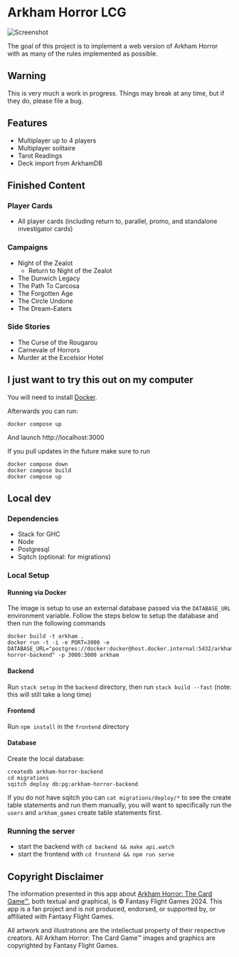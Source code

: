 # Arkham Horror LCG

![Screenshot](./docs/img/screenshot.png)

The goal of this project is to implement a web version of Arkham Horror with as
many of the rules implemented as possible.

## Warning

This is very much a work in progress. Things may break at any time, but if they do,
please file a bug.

## Features

* Multiplayer up to 4 players
* Multiplayer solitaire
* Tarot Readings
* Deck import from ArkhamDB

## Finished Content

### Player Cards

* All player cards (including return to, parallel, promo, and standalone investigator cards)

### Campaigns

* Night of the Zealot
  * Return to Night of the Zealot
* The Dunwich Legacy
* The Path To Carcosa
* The Forgotten Age
* The Circle Undone
* The Dream-Eaters

### Side Stories

* The Curse of the Rougarou
* Carnevale of Horrors
* Murder at the Excelsior Hotel

## I just want to try this out on my computer

You will need to install [Docker][docker].

Afterwards you can run:

```
docker compose up
```

And launch http://localhost:3000

If you pull updates in the future make sure to run

```
docker compose down
docker compose build
docker compose up
```

## Local dev

### Dependencies

* Stack for GHC
* Node
* Postgresql
* Sqitch (optional: for migrations)

### Local Setup

#### Running via Docker

The image is setup to use an external database passed via the `DATABASE_URL` environment variable. Follow the steps below to setup the database and then run the following commands

```
docker build -t arkham .
docker run -t -i -e PORT=3000 -e DATABASE_URL="postgres://docker:docker@host.docker.internal:5432/arkham-horror-backend" -p 3000:3000 arkham
```

#### Backend

Run `stack setup` in the `backend` directory, then run `stack build --fast` (note: this will still take a long time)

#### Frontend

Run `npm install` in the `frontend` directory

#### Database
Create the local database:

```
createdb arkham-horror-backend
cd migrations
sqitch deploy db:pg:arkham-horror-backend
```

If you do not have sqitch you can `cat migrations/deploy/*` to see the create
table statements and run them manually, you will want to specifically run the
`users` and `arkham_games` create table statements first.

### Running the server

* start the backend with `cd backend && make api.watch`
* start the frontend with `cd frontend && npm run serve`

## Copyright Disclaimer

The information presented in this app about [Arkham Horror: The Card Game™][arkham], both textual and graphical, is © Fantasy Flight Games 2024. This app is a fan project and is not produced, endorsed, or supported by, or affiliated with Fantasy Flight Games.

All artwork and illustrations are the intellectual property of their respective creators. All Arkham Horror: The Card Game™ images and graphics are copyrighted by Fantasy Flight Games.

[arkham]: https://www.fantasyflightgames.com/en/products/arkham-horror-the-card-game/
[docker]: https://www.docker.com/
